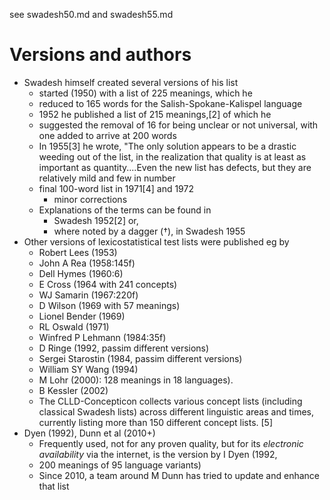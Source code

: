 see swadesh50.md and swadesh55.md

# Versions and authors

* Swadesh himself created several versions of his list
  * started (1950) with a list of 225 meanings, which he
  * reduced to 165 words for the Salish-Spokane-Kalispel language
  * 1952 he published a list of 215 meanings,[2] of which he
  * suggested the removal of 16 for being unclear or not universal, with
    one added to arrive at 200 words
  * In 1955[3] he wrote, "The only solution appears to be
    a drastic weeding out of the list, in the realization that
    quality is at least as important as quantity....Even the new list has
    defects, but they are relatively mild and few in number
  * final 100-word list in 1971[4] and 1972
    * minor corrections
  * Explanations of the terms can be found in
    * Swadesh 1952[2] or,
    * where noted by a dagger (†), in Swadesh 1955
* Other versions of lexicostatistical test lists were published eg by
  * Robert Lees (1953)
  * John A Rea (1958:145f)
  * Dell Hymes (1960:6)
  * E Cross (1964 with 241 concepts)
  * WJ Samarin (1967:220f)
  * D Wilson (1969 with 57 meanings)
  * Lionel Bender (1969)
  * RL Oswald (1971)
  * Winfred P Lehmann (1984:35f)
  * D  Ringe (1992, passim different versions)
  * Sergei Starostin (1984, passim different versions)
  * William SY Wang (1994)
  * M Lohr (2000): 128 meanings in 18 languages).
  * B Kessler (2002)
  * The CLLD-Concepticon collects various concept lists (including classical
    Swadesh lists) across different linguistic areas and times, currently
    listing more than 150 different concept lists. [5]
* Dyen (1992), Dunn et al (2010+)
  * Frequently used, not for any proven quality, but for its
    _electronic availability_ via the internet, is the version by I Dyen (1992,
  * 200 meanings of 95 language variants)
  * Since 2010, a team around M Dunn has tried to update and enhance that list
